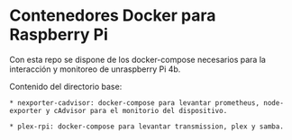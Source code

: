 # Contenedores Docker para Raspberry Pi

Con esta repo se dispone de los docker-compose necesarios para la interacción y monitoreo de unraspberry Pi 4b.

Contenido del directorio base:

```
* nexporter-cadvisor: docker-compose para levantar prometheus, node-exporter y cAdvisor para el monitorio del dispositivo.

* plex-rpi: docker-compose para levantar transmission, plex y samba.
```